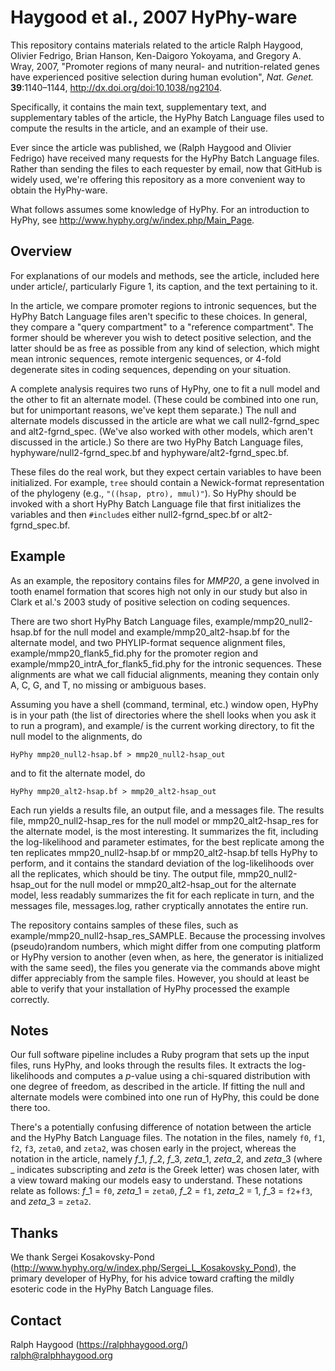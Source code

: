 Haygood et al., 2007 HyPhy-ware
===============================

This repository contains materials related to the article Ralph Haygood, Olivier Fedrigo, Brian Hanson, Ken-Daigoro
Yokoyama, and Gregory A. Wray, 2007, "Promoter regions of many neural- and nutrition-related genes have experienced
positive selection during human evolution", *Nat. Genet.* **39**:1140–1144, http://dx.doi.org/doi:10.1038/ng2104.

Specifically, it contains the main text, supplementary text, and supplementary tables of the article, the HyPhy Batch
Language files used to compute the results in the article, and an example of their use.

Ever since the article was published, we (Ralph Haygood and Olivier Fedrigo) have received many requests for the HyPhy
Batch Language files. Rather than sending the files to each requester by email, now that GitHub is widely used, we're
offering this repository as a more convenient way to obtain the HyPhy-ware.

What follows assumes some knowledge of HyPhy. For an introduction to HyPhy, see
http://www.hyphy.org/w/index.php/Main_Page.


Overview
--------

For explanations of our models and methods, see the article, included here under article/, particularly Figure 1, its
caption, and the text pertaining to it.

In the article, we compare promoter regions to intronic sequences, but the HyPhy Batch Language files aren't specific to
these choices. In general, they compare a "query compartment" to a "reference compartment". The former should be
wherever you wish to detect positive selection, and the latter should be as free as possible from any kind of selection,
which might mean intronic sequences, remote intergenic sequences, or 4-fold degenerate sites in coding sequences,
depending on your situation.

A complete analysis requires two runs of HyPhy, one to fit a null model and the other to fit an alternate model. (These
could be combined into one run, but for unimportant reasons, we've kept them separate.) The null and alternate models
discussed in the article are what we call null2-fgrnd\_spec and alt2-fgrnd\_spec. (We've also worked with other models,
which aren't discussed in the article.) So there are two HyPhy Batch Language files, hyphyware/null2-fgrnd\_spec.bf and
hyphyware/alt2-fgrnd\_spec.bf.

These files do the real work, but they expect certain variables to have been initialized. For example, `tree` should
contain a Newick-format representation of the phylogeny (e.g., `"((hsap, ptro), mmul)"`). So HyPhy should be invoked
with a short HyPhy Batch Language file that first initializes the variables and then `#include`s either
null2-fgrnd\_spec.bf or alt2-fgrnd\_spec.bf.


Example
-------

As an example, the repository contains files for *MMP20*, a gene involved in tooth enamel formation that scores high not
only in our study but also in Clark et al.'s 2003 study of positive selection on coding sequences.

There are two short HyPhy Batch Language files, example/mmp20\_null2-hsap.bf for the null model and
example/mmp20\_alt2-hsap.bf for the alternate model, and two PHYLIP-format sequence alignment files,
example/mmp20\_flank5\_fid.phy for the promoter region and example/mmp20\_intrA\_for\_flank5\_fid.phy for the intronic
sequences. These alignments are what we call fiducial alignments, meaning they contain only A, C, G, and T, no missing
or ambiguous bases.

Assuming you have a shell (command, terminal, etc.) window open, HyPhy is in your path (the list of directories where
the shell looks when you ask it to run a program), and example/ is the current working directory, to fit the null model
to the alignments, do

    HyPhy mmp20_null2-hsap.bf > mmp20_null2-hsap_out

and to fit the alternate model, do

    HyPhy mmp20_alt2-hsap.bf > mmp20_alt2-hsap_out

Each run yields a results file, an output file, and a messages file. The results file, mmp20\_null2-hsap\_res for the
null model or mmp20\_alt2-hsap\_res for the alternate model, is the most interesting. It summarizes the fit, including
the log-likelihood and parameter estimates, for the best replicate among the ten replicates mmp20\_null2-hsap.bf or
mmp20\_alt2-hsap.bf tells HyPhy to perform, and it contains the standard deviation of the log-likelihoods over all the
replicates, which should be tiny. The output file, mmp20\_null2-hsap\_out for the null model or mmp20\_alt2-hsap\_out
for the alternate model, less readably summarizes the fit for each replicate in turn, and the messages file,
messages.log, rather cryptically annotates the entire run.

The repository contains samples of these files, such as example/mmp20\_null2-hsap\_res\_SAMPLE. Because the processing
involves (pseudo)random numbers, which might differ from one computing platform or HyPhy version to another (even when,
as here, the generator is initialized with the same seed), the files you generate via the commands above might differ
appreciably from the sample files. However, you should at least be able to verify that your installation of HyPhy
processed the example correctly.


Notes
-----

Our full software pipeline includes a Ruby program that sets up the input files, runs HyPhy, and looks through the
results files. It extracts the log-likelihoods and computes a *p*-value using a chi-squared distribution with one degree
of freedom, as described in the article. If fitting the null and alternate models were combined into one run of HyPhy,
this could be done there too.

There's a potentially confusing difference of notation between the article and the HyPhy Batch Language files. The
notation in the files, namely `f0`, `f1`, `f2`, `f3`, `zeta0`, and `zeta2`, was chosen early in the project, whereas the
notation in the article, namely *f*\_1, *f*\_2, *f*\_3, *zeta*\_1, *zeta*\_2, and *zeta*\_3 (where \_ indicates
subscripting and *zeta* is the Greek letter) was chosen later, with a view toward making our models easy to
understand. These notations relate as follows: *f*\_1 = `f0`, *zeta*\_1 = `zeta0`, *f*\_2 = `f1`, *zeta*\_2 = 1, *f*\_3
= `f2`+`f3`, and *zeta*\_3 = `zeta2`.


Thanks
------

We thank Sergei Kosakovsky-Pond (http://www.hyphy.org/w/index.php/Sergei_L_Kosakovsky_Pond), the primary developer of
HyPhy, for his advice toward crafting the mildly esoteric code in the HyPhy Batch Language files.


Contact
-------

Ralph Haygood (https://ralphhaygood.org/)  
ralph@ralphhaygood.org
